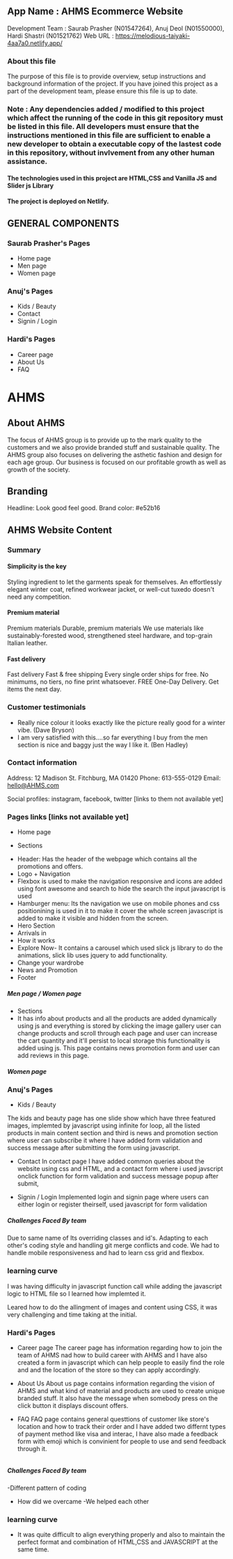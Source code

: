 ## App Name : AHMS Ecommerce Website

Development Team :
Saurab Prasher (N01547264),
Anuj Deol (N01550000),
Hardi Shastri (N01521762)
Web URL : https://melodious-taiyaki-4aa7a0.netlify.app/

### About this file

The purpose of this file is to provide overview, setup instructions and background information of the project. If you have joined this project as a part of the development team, please ensure this file is up to date.

### Note : Any dependencies added / modified to this project which affect the running of the code in this git repository must be listed in this file. All developers must ensure that the instructions mentioned in this file are sufficient to enable a new developer to obtain a executable copy of the lastest code in this repository, without invlvement from any other human assistance.

#### The technologies used in this project are HTML,CSS and Vanilla JS and Slider js Library

#### The project is deployed on Netlify.

## GENERAL COMPONENTS

### Saurab Prasher's Pages

- Home page
- Men page
- Women page

### Anuj's Pages

- Kids / Beauty
- Contact
- Signin / Login

### Hardi's Pages

- Career page
- About Us
- FAQ

# AHMS

## About AHMS

The focus of AHMS group is to provide up to the mark quality to the customers and we also provide branded stuff and sustainable quality. The AHMS group also focuses on delivering the asthetic fashion and design for each age group. Our business is focused on our profitable growth as well as growth of the society.

## Branding

Headline: Look good feel good.
Brand color: #e52b16

## AHMS Website Content

### Summary

#### Simplicity is the key

Styling ingredient to let the garments speak for themselves. An effortlessly elegant winter coat, refined workwear jacket, or well-cut tuxedo doesn't need any competition.

#### Premium material

Premium materials
Durable, premium materials We use materials like sustainably-forested wood, strengthened steel hardware, and top-grain Italian leather.

#### Fast delivery

Fast delivery
Fast & free shipping Every single order ships for free. No minimums, no tiers, no fine print whatsoever. FREE One-Day Delivery. Get items the next day.

### Customer testimonials

- Really nice colour it looks exactly like the picture really good for a winter vibe. (Dave Bryson)
- I am very satisfied with this….so far everything I buy from the men section is nice and baggy just the way I like it. (Ben Hadley)

### Contact information

Address: 12 Madison St. Fitchburg, MA 01420
Phone: 613-555-0129
Email: hello@AHMS.com

Social profiles: instagram, facebook, twitter [links to them not available yet]

### Pages links [links not available yet]

- Home page

* Sections

- Header: Has the header of the webpage which contains all the promotions and offers.
- Logo + Navigation
- Flexbox is used to make the navigation responsive and icons are added using font awesome and search to hide the search the input javascript is used
- Hamburger menu: Its the navigation we use on mobile phones and css positionining is used in it to make it cover the whole screen javascript is added to make it visible and hidden from the screen.
- Hero Section
- Arrivals in
- How it works
- Explore Now- It contains a carousel which used slick js library to do the animations, slick lib uses jquery to add functionality.
- Change your wardrobe
- News and Promotion
- Footer

##### Men page / Women page

- Sections
- It has info about products and all the products are added dynamically using js and everything is stored by clicking the image gallery user can change products and scroll through each page and user can increase the cart quantity and it'll persist to local storage this functionality is added using js. This page contains news promotion form and user can add reviews in this page.

##### Women page

### Anuj's Pages

- Kids / Beauty

The kids and beauty page has one slide show which have three featured images, implemted by javascript using infinite for loop, all the listed products in main content section and third is news and promotion section where user can subscribe it where I have added form validation and success message after submitting the form using javascript.

- Contact
  In contact page I have added common queries about the website using css and HTML, and a contact form where i used javscript onclick function for form validation and success message popup after submit,

- Signin / Login
  Implemented login and signin page where users can either login or register theirself, used javascript for form validation

##### Challenges Faced By team

Due to same name of Its overriding classes and id's. Adapting to each other's coding style and handling git merge conflicts and code. We had to handle mobile responsiveness and had to learn css grid and flexbox.

### learning curve

I was having difficulty in javascript function call while adding the javascript logic to HTML file so I learned how implemted it.

Leared how to do the allingment of images and content using CSS, it was very challenging and time taking at the initial.

### Hardi's Pages

- Career page
  The career page has information regarding how to join the team of AHMS nad how to build career with AHMS and I have also created a form in javascript which can help people to easily find the role and and the location of the store so they can apply accordingly.

- About Us
  About us page contains information regarding the vision of AHMS and what kind of material and products are used to create unique branded stuff. It also have the message when somebody press on the click button it displays discount offers.

- FAQ
  FAQ page contains general questtions of customer like store's location and how to track their order and I have added two differnt types of payment method like visa and interac, I have also made a feedback form with emoji which is convinient for people to use and send feedback through it.

######

##### Challenges Faced By team

-Different pattern of coding

- How did we overcame
  -We helped each other

### learning curve

- It was quite difficult to align everything properly and also to maintain the perfect format and combination of HTML,CSS and JAVASCRIPT at the same time.
